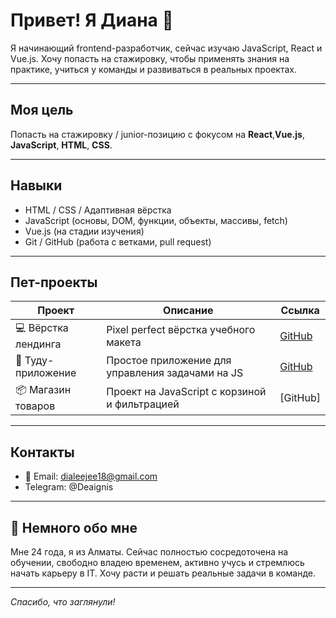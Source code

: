 # Привет! Я Диана 👋

Я начинающий frontend-разработчик, сейчас изучаю JavaScript, React и Vue.js. Хочу попасть на стажировку, чтобы применять знания на практике, учиться у команды и развиваться в реальных проектах.

---

## Моя цель

Попасть на стажировку / junior-позицию с фокусом на **React**,**Vue.js**, **JavaScript**, **HTML**, **CSS**.

---

## Навыки

- HTML / CSS / Адаптивная вёрстка
- JavaScript (основы, DOM, функции, объекты, массивы, fetch)
- Vue.js (на стадии изучения)
- Git / GitHub (работа с ветками, pull request)

---

## Пет-проекты

|       Проект         |                     Описание                     |                 Ссылка          |
|--------------------- |--------------------------------------------------|---------------------------------|
| 💻 Вёрстка лендинга | Pixel perfect вёрстка учебного макета             | [GitHub](https://dianakurt.github.io/Project1/) |
| 📝 Туду-приложение  | Простое приложение для управления задачами на JS  | [GitHub](https://dianakurt.github.io/ToDo-List/)|
| 📦 Магазин товаров  | Проект на JavaScript с корзиной и фильтрацией     | [GitHub] |

---

##  Контакты

- 📧 Email: dialeejee18@gmail.com
-  Telegram: @Deaignis

---

## 📍 Немного обо мне

Мне 24 года, я из Алматы. Сейчас полностью сосредоточена на обучении, свободно владею временем, активно учусь и стремлюсь начать карьеру в IT. Хочу расти и решать реальные задачи в команде.

---

_Спасибо, что заглянули!_
